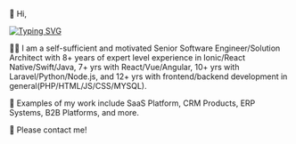 👋 Hi,

[![Typing SVG](https://readme-typing-svg.demolab.com/?lines=Senior+Software+Engineer;Solution+Architect&color=ee1a24&height=40)](https://git.io/typing-svg)

🙋‍♂️ I am a self-sufficient and motivated Senior Software Engineer/Solution Architect with 8+ years of expert level experience in Ionic/React Native/Swift/Java, 7+ yrs with React/Vue/Angular, 10+ yrs with Laravel/Python/Node.js, and 12+ yrs with frontend/backend development in general(PHP/HTML/JS/CSS/MYSQL).

🚀 Examples of my work include SaaS Platform, CRM Products, ERP Systems, B2B Platforms, and more.

📢 Please contact me!
